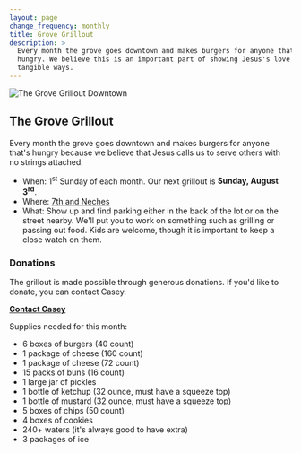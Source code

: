 ```yaml
---
layout: page
change_frequency: monthly
title: Grove Grillout
description: >
  Every month the grove goes downtown and makes burgers for anyone that's
  hungry. We believe this is an important part of showing Jesus's love in
  tangible ways.
---
```


<img class="banner" src="/img/be-the-love.jpg" alt="The Grove Grillout Downtown" />

## The Grove Grillout

Every month the grove goes downtown and makes burgers for anyone that's hungry
because we believe that Jesus calls us to serve others with no strings
attached.

- When: 1<sup>st</sup> Sunday of each month. Our next
  grillout is **Sunday, August 3<sup>rd</sup>**.
- Where: [7th and Neches][where]
- What: Show up and find parking either in the back of the lot or on the street
  nearby. We'll put you to work on something such as grilling or passing out
  food. Kids are welcome, though it is important to keep a close watch on them.

### Donations

The grillout is made possible through generous donations. If you'd like to
donate, you can contact Casey.

**[Contact Casey][casey]**

Supplies needed for this month:

- 6 boxes of burgers (40 count)
- 1 package of cheese (160 count)
- 1 package of cheese (72 count)
- 15 packs of buns (16 count)
- 1 large jar of pickles
- 1 bottle of ketchup (32 ounce, must have a squeeze top)
- 1 bottle of mustard (32 ounce, must have a squeeze top)
- 5 boxes of chips (50 count)
- 4 boxes of cookies
- 240+ waters (it's always good to have extra)
- 3 packages of ice

[where]: https://www.google.com/maps/preview#!q=415+E+7th+St%2C+Austin%2C+TX+78701&data=!1m4!1m3!1d3136!2d-97.738289!3d30.267541!4m10!1m9!4m8!1m3!1d787!2d-97.7383927!3d30.2672738!3m2!1i1278!2i702!4f13.1
[casey]: mailto:caseybarnold@gmail.com
